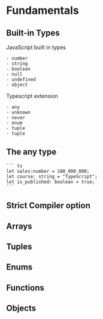 # Fundamentals
## Built-in Types

JavaScript built in types

    - number
    - string
    - boolean
    - null
    - undefined
    - object

Typescript extension

    - any
    - unknown
    - never
    - enum
    - tuple
    - tuple

## The any type

    ``` ts
    let sales:number = 100_000_000;
    let course: string = "TypeScript";
    let is_published: boolean = true;
    ```
## Strict Compiler option
## Arrays
## Tuples
## Enums
## Functions
## Objects